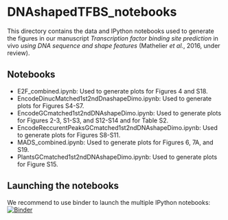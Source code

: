 # DNAshapedTFBS_notebooks

This directory contains the data and IPython notebooks used to generate the figures in our
manuscript *Transcription factor binding site prediction* in vivo *using DNA sequence and shape features*
(Mathelier *et al.*, 2016, under review).

## Notebooks

- E2F_combined.ipynb: Used to generate plots for Figures 4 and S18.
- EncodeDinucMatched1st2ndDnashapeDimo.ipynb: Used to generate plots for
Figures S4-S7.
- EncodeGCmatched1st2ndDNAshapeDimo.ipynb: Used to generate plots for Figures
2-3, S1-S3, and S12-S14 and for Table S2.
- EncodeReccurentPeaksGCmatched1st2ndDNAshapeDimo.ipynb: Used to generate plots
for Figures S8-S11.
- MADS_combined.ipynb: Used to generate plots for Figures 6, 7A, and S19.
- PlantsGCmatched1st2ndDNAshapeDimo.ipynb: Used to generate plots for Figure
S15.

## Launching the notebooks

We recommend to use binder to launch the multiple IPython notebooks:
[![Binder](http://mybinder.org/badge.svg)](http://mybinder.org/repo/amathelier/DNAshapedTFBS_notebooks)
